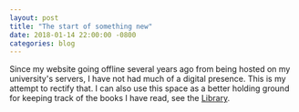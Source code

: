 ```yaml
---
layout: post
title: "The start of something new"
date: 2018-01-14 22:00:00 -0800
categories: blog
---
```


Since my website going offline several years ago from being hosted on my
university's servers, I have not had much of a digital presence. This is my
attempt to rectify that. I can also use this space as a better holding ground
for keeping track of the books I have read, see the [Library](/books.html).